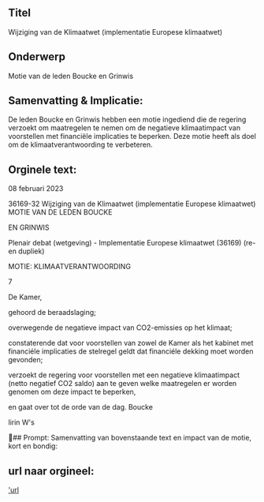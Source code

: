 ## Titel
Wijziging van de Klimaatwet (implementatie Europese klimaatwet)
## Onderwerp
Motie van de leden Boucke en Grinwis
## Samenvatting & Implicatie:

De leden Boucke en Grinwis hebben een motie ingediend die de regering verzoekt om maatregelen te nemen om de negatieve klimaatimpact van voorstellen met financiële implicaties te beperken. Deze motie heeft als doel om de klimaatverantwoording te verbeteren.
## Orginele text:


08 februari 2023

36169-32
Wijziging van de Klimaatwet (implementatie Europese klimaatwet)
MOTIE VAN DE LEDEN BOUCKE

EN GRINWIS

Plenair debat (wetgeving) - Implementatie Europese klimaatwet (36169) (re- en dupliek)

MOTIE: KLIMAATVERANTWOORDING

7

De Kamer,

gehoord de beraadslaging;

overwegende de negatieve impact van CO2-emissies op het klimaat;

constaterende dat voor voorstellen van zowel de Kamer als het
kabinet met financiéle implicaties de stelregel geldt dat financiéle
dekking moet worden gevonden;

verzoekt de regering voor voorstellen met een negatieve
klimaatimpact (netto negatief CO2 saldo) aan te geven welke
maatregelen er worden genomen om deze impact te beperken,

en gaat over tot de orde van de dag.
Boucke

lirin W's

## Prompt:
Samenvatting van bovenstaande text en impact van de motie, kort en bondig:

## url naar orgineel:
['url](https://gegevensmagazijn.tweedekamer.nl/OData/v4/2.0/Document(6e0f44ed-2134-4b01-97eb-3fa77430ca48)/resource)
